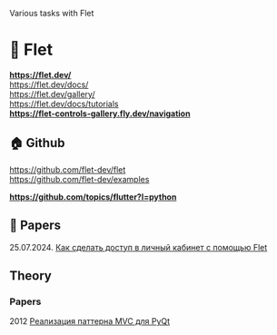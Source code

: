 Various tasks with Flet                  

# 🌋 Flet                 
**https://flet.dev/**                 
https://flet.dev/docs/               
https://flet.dev/gallery/              
https://flet.dev/docs/tutorials                    
**https://flet-controls-gallery.fly.dev/navigation**           

## 🏠 Github
https://github.com/flet-dev/flet                     
https://github.com/flet-dev/examples                  

**https://github.com/topics/flutter?l=python**                             


## 📝 Papers
25.07.2024. [Как сделать доступ в личный кабинет с помощью Flet](https://habr.com/ru/companies/exolve/articles/831142)                  



## Theory
### Papers 
2012 [Реализация паттерна MVC для PyQt](https://habr.com/ru/articles/139454/)                 

